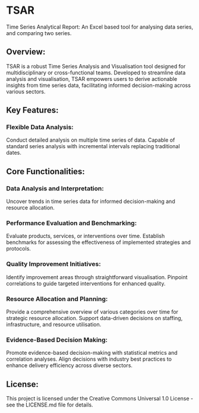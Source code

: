 # TSAR
Time Series Analytical Report: An Excel based tool for analysing data series, and comparing two series.

## Overview:
TSAR is a robust Time Series Analysis and Visualisation tool designed for multidisciplinary or cross-functional teams. Developed to streamline data analysis and visualisation, TSAR empowers users to derive actionable insights from time series data, facilitating informed decision-making across various sectors.

## Key Features:
### Flexible Data Analysis:
Conduct detailed analysis on multiple time series of data. Capable of standard series analysis with incremental intervals replacing traditional dates.

## Core Functionalities:
### Data Analysis and Interpretation:
Uncover trends in time series data for informed decision-making and resource allocation.

### Performance Evaluation and Benchmarking:
Evaluate products, services, or interventions over time. Establish benchmarks for assessing the effectiveness of implemented strategies and protocols.

### Quality Improvement Initiatives:
Identify improvement areas through straightforward visualisation. Pinpoint correlations to guide targeted interventions for enhanced quality.

### Resource Allocation and Planning:
Provide a comprehensive overview of various categories over time for strategic resource allocation. Support data-driven decisions on staffing, infrastructure, and resource utilisation.

### Evidence-Based Decision Making:
Promote evidence-based decision-making with statistical metrics and correlation analyses. Align decisions with industry best practices to enhance delivery efficiency across diverse sectors.

## License:
This project is licensed under the Creative Commons Universal 1.0 License - see the LICENSE.md file for details.
